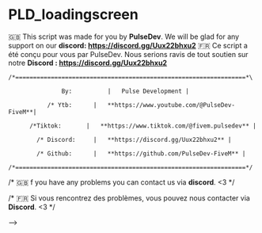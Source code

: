# PLD_loadingscreen
🇬🇧 This script was made for you by **PulseDev**. We will be glad for any support on our **discord: https://discord.gg/Uux22bhxu2**
🇫🇷 Ce script a été conçu pour vous par PulseDev. Nous serions ravis de tout soutien sur notre **Discord : https://discord.gg/Uux22bhxu2**


                                                     
    /*=================================================================*\
    
                   By: 			|	Pulse Development | 

               /* Ytb: 		|	**https://www.youtube.com/@PulseDev-FiveM**|	

          /*Tiktok:       |   **https://www.tiktok.com/@fivem.pulsedev** |

            /* Discord: 	|	**https://discord.gg/Uux22bhxu2** |
    
            /* Github:   	|   **https://github.com/PulseDev-FiveM** |

    /*=================================================================*/


/* 🇬🇧 f you have any problems you can contact us via **discord**. <3     */

/* 🇫🇷 Si vous rencontrez des problèmes, vous pouvez nous contacter via **Discord**. <3 */

-->
